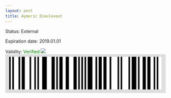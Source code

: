 ```yaml
---
layout: post
title: Aymeric Dieuleveut
---
```


Status: External

Expiration date: 2019.01.01

Validity: <font color="green"> Verified</font> 
![](/members/img/Aymeric_Dieuleveut.png)
![](/members/img/bar.png)
